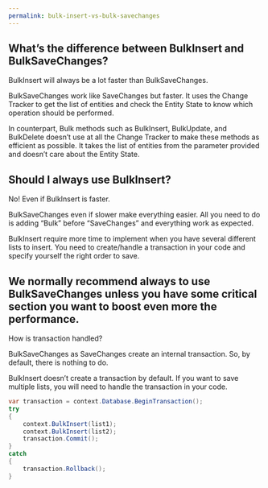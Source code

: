 ```yaml
---
permalink: bulk-insert-vs-bulk-savechanges
---
```


## What’s the difference between BulkInsert and BulkSaveChanges?
BulkInsert will always be a lot faster than BulkSaveChanges.

BulkSaveChanges work like SaveChanges but faster. It uses the Change Tracker to get the list of entities and check the Entity State to know which operation should be performed. 

In counterpart, Bulk methods such as BulkInsert, BulkUpdate, and BulkDelete doesn’t use at all the Change Tracker to make these methods as efficient as possible. It takes the list of entities from the parameter provided and doesn’t care about the Entity State.

## Should I always use BulkInsert?
No! Even if BulkInsert is faster.

BulkSaveChanges even if slower make everything easier. All you need to do is adding “Bulk” before “SaveChanges” and everything work as expected.

BulkInsert require more time to implement when you have several different lists to insert. You need to create/handle a transaction in your code and specify yourself the right order to save.

## We normally recommend always to use BulkSaveChanges unless you have some critical section you want to boost even more the performance.
How is transaction handled?

BulkSaveChanges as SaveChanges create an internal transaction. So, by default, there is nothing to do.

BulkInsert doesn’t create a transaction by default. If you want to save multiple lists, you will need to handle the transaction in your code.


```csharp
var transaction = context.Database.BeginTransaction();
try
{
	context.BulkInsert(list1);
	context.BulkInsert(list2);
	transaction.Commit();
}
catch
{
	transaction.Rollback();
}
```
